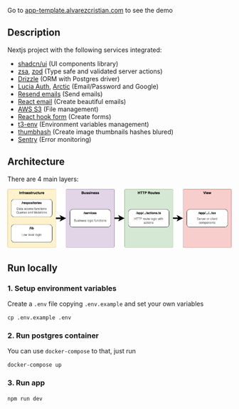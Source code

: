 Go to [app-template.alvarezcristian.com](https://app-template.alvarezcristian.com) to see the demo

## Description

Nextjs project with the following services integrated:
- [shadcn/ui](https://ui.shadcn.com/) (UI components library)
- [zsa](https://zsa.vercel.app/docs/introduction), [zod](https://zod.dev/) (Type safe and validated server actions)
- [Drizzle](https://orm.drizzle.team/) (ORM with Postgres driver)
- [Lucia Auth](https://lucia-auth.com/), [Arctic](https://arctic.js.org/) (Email/Password and Google)
- [Resend emails](https://resend.com/) (Send emails)
- [React email](https://react.email/) (Create beautiful emails)
- [AWS S3](https://www.npmjs.com/package/@aws-sdk/client-s3) (File management)
- [React hook form](https://react-hook-form.com/) (Create forms)
- [t3-env](https://github.com/t3-oss/t3-env) (Environment variables management)
- [thumbhash](https://github.com/evanw/thumbhash) (Create image thumbnails hashes blured)
- [Sentry](https://sentry.io/welcome/?utm_source=google&utm_medium=cpc&utm_id=%7B20403208976%7D&utm_campaign=Google_Search_Brand_SentryKW_ROW_Alpha&utm_content=g&utm_term=sentry&gad_source=1&gclid=CjwKCAjwpbi4BhByEiwAMC8JnScrS_BD5dTH7Z01RQvKfsQShaDWoDV8hawnKB49PgAzES-YNKJWcRoCu_cQAvD_BwE) (Error monitoring)

## Architecture

There are 4 main layers:

![architecture](https://raw.githubusercontent.com/CrissAlvarezH/nextjs-template/refs/heads/main/docs/arc-layers.png)

## Run locally

### 1. Setup environment variables

Create a `.env` file copying `.env.example` and set your own variables
```shell
cp .env.example .env
```

### 2. Run postgres container

You can use `docker-compose` to that, just run

```shell
docker-compose up
```

### 3. Run app
```shell
npm run dev
```
